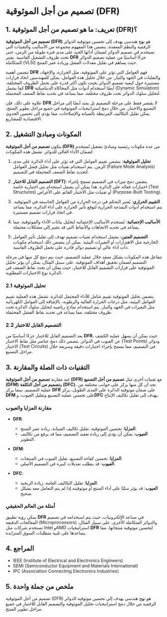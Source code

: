 # تصميم من أجل الموثوقية (DFR)

## 1. تعريف: ما هو **تصميم من أجل الموثوقية (DFR)**؟
**تصميم من أجل الموثوقية (DFR)** هو نهج هندسي يهدف إلى تحسين موثوقية الدوائر الرقمية والنظم المعقدة. يتضمن هذا المفهوم مجموعة من الأساليب والتقنيات التي تستخدم في تصميم الدوائر لضمان أدائها الجيد على مدى فترة طويلة من الزمن، حتى تحت ظروف التشغيل القاسية. يعتبر **DFR** جزءًا أساسيًا من عملية تصميم الدوائر المتكاملة (VLSI) حيث يساهم في تقليل معدلات الفشل وزيادة عمر المنتج.

تتضمن أهمية **DFR** فهم العوامل التي تؤثر على الموثوقية، مثل الحرارة، والإجهاد، والتقلبات في الجهد والتيار. من خلال تحليل هذه العوامل، يمكن للمهندسين اتخاذ قرارات مستنيرة حول كيفية تصميم الدوائر بحيث تكون أكثر قدرة على تحمل الظروف المختلفة. كما يشمل **DFR** أيضًا استخدام أدوات مثل المحاكاة الديناميكية (Dynamic Simulation) لتحليل سلوك الدوائر تحت ظروف مختلفة، مما يساعد في تحديد نقاط الضعف المحتملة.

علاوة على ذلك، فإن **DFR** لا يقتصر فقط على مرحلة التصميم بل يمتد أيضًا إلى مراحل التصنيع والاختبار. من خلال دمج استراتيجيات الموثوقية في جميع مراحل تطوير المنتج، يمكن تقليل التكاليف المرتبطة بالصيانة والإصلاحات، مما يؤدي إلى تحسين الجدوى الاقتصادية للمشاريع.

## 2. المكونات ومبادئ التشغيل
يتكون **تصميم من أجل الموثوقية (DFR)** من عدة مكونات رئيسية ومبادئ تشغيل تُستخدم لضمان الأداء العالي للدوائر. تشمل هذه المكونات:

1. **تحليل الموثوقية**: يتضمن تقييم العوامل التي قد تؤثر على أداء الدائرة على مدى الزمن. يتم استخدام تقنيات مثل تحليل فشل العوامل (Failure Mode Analysis) لتحديد نقاط الضعف المحتملة في التصميم.

2. **التصميم القابل للاختبار (DFT)**: يتضمن دمج ميزات في التصميم تسمح بإجراء اختبارات فعالة على الدائرة. هذا يمكن أن يشمل استخدام بنى اختبارية خاصة (Test Structures) أو تقنيات مثل الاختبار القائم على الأغراض (Purpose-Built Testing).

3. **التقييم الحراري**: يُعتبر التحكم في درجة الحرارة من العوامل الحاسمة في الموثوقية. يتم استخدام أدوات النمذجة الحرارية لتوقع تأثير الحرارة على أداء الدائرة، مما يساعد في اتخاذ قرارات تصميم مستنيرة.

4. **الأساليب الإحصائية**: تُستخدم الأساليب الإحصائية لتحليل بيانات الأداء والموثوقية، مما يساعد في تحديد الاتجاهات والأنماط التي قد تشير إلى مشكلات محتملة.

5. **التصميم المتين**: يشمل استخدام تقنيات تصميم تهدف إلى تقليل تأثير العوامل الخارجية مثل الاهتزازات أو التغيرات البيئية. يمكن أن يتضمن ذلك استخدام مكونات ذات أداء عالي أو تصميم دوائر قادرة على تحمل الظروف القاسية.

تتفاعل هذه المكونات بشكل معقد خلال عملية التصميم، حيث يتم دمج كل منها في مرحلة التصميم لضمان تحقيق أهداف الموثوقية. على سبيل المثال، يمكن أن يؤثر تحليل الموثوقية على قرارات التصميم القابل للاختبار، حيث يمكن أن تحدد نقاط الضعف في الدائرة نوع الاختبارات المطلوبة.

### 2.1 تحليل الموثوقية
يتضمن تحليل الموثوقية تقييم شامل للأداء المحتمل للدائرة. تشمل هذه العملية تقييم العوامل البيئية، مثل درجات الحرارة العالية والرطوبة، بالإضافة إلى العوامل الكهربائية مثل التغيرات في الجهد والتيار. يتم استخدام نماذج رياضية لتحليل سلوك الدائرة تحت ظروف مختلفة، مما يساعد في تحديد نقاط الفشل المحتملة.

### 2.2 التصميم القابل للاختبار
يعد التصميم القابل للاختبار جزءًا أساسيًا من **DFR**، حيث يمكن أن يسهل عملية الكشف عن العيوب في الدوائر. يتضمن ذلك دمج عناصر مثل نقاط الاختبار (Test Points) ودوائر الاختبار (Test Circuits) في التصميم، مما يسمح بإجراء اختبارات دقيقة وسريعة خلال مراحل التصنيع.

## 3. التقنيات ذات الصلة والمقارنة
عند مقارنة **تصميم من أجل الموثوقية (DFR)** مع تقنيات أخرى مثل **تصميم من أجل التصنيع (DFM)** و**تصميم من أجل التكلفة (DFC)**، نجد أن كل منها يركز على جوانب مختلفة من عملية التصميم. بينما يركز **DFR** على ضمان موثوقية الدائرة على المدى الطويل، يركز **DFM** على تحسين عملية التصنيع وتقليل العيوب، و**DFC** يهدف إلى تقليل تكاليف الإنتاج.

### مقارنة المزايا والعيوب
- **DFR**:
  - **المزايا**: تحسين الموثوقية، تقليل تكاليف الصيانة، زيادة عمر المنتج.
  - **العيوب**: يمكن أن يؤدي إلى زيادة تعقيد التصميم، مما قد يرفع من تكاليف التطوير.

- **DFM**:
  - **المزايا**: تحسين كفاءة التصنيع، تقليل العيوب في المنتجات.
  - **العيوب**: قد يتطلب تعديلات كبيرة في التصميم الأصلي.

- **DFC**:
  - **المزايا**: تقليل التكاليف العامة، زيادة الربحية.
  - **العيوب**: قد يؤثر سلبًا على أداء المنتج أو موثوقيته إذا لم يتم التعامل معه بشكل صحيح.

### أمثلة من العالم الحقيقي
يمكن رؤية تطبيق **DFR** في صناعة الإلكترونيات، حيث يتم استخدامه في تصميم المعالجات الدقيقة (Microprocessors) والدوائر المتكاملة الأخرى. على سبيل المثال، تستخدم شركات مثل Intel وAMD استراتيجيات **DFR** لتحسين موثوقية منتجاتها، مما يساعدها على تلبية متطلبات السوق المتزايدة.

## 4. المراجع
- IEEE (Institute of Electrical and Electronics Engineers)
- SEMI (Semiconductor Equipment and Materials International)
- IPC (Association Connecting Electronics Industries)

## 5. ملخص من جملة واحدة
تصميم من أجل الموثوقية (DFR) هو نهج هندسي يهدف إلى تحسين موثوقية الدوائر الرقمية من خلال دمج استراتيجيات تحليل الموثوقية والتصميم القابل للاختبار في جميع مراحل تطوير المنتج.